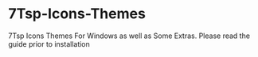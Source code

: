 # 7Tsp-Icons-Themes
7Tsp Icons Themes For Windows as well as Some Extras. Please read the guide prior to installation
